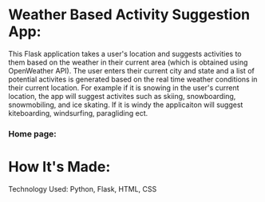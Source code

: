 # Weather Based Activity Suggestion App: 

This Flask application takes a user's location and suggests activities to them based on the weather in their current area (which is obtained using OpenWeather API). The user enters their current city and state and a list of potential activites is generated based on the real time weather conditions in their current location. For example if it is snowing in the user's current location, the app will suggest activites such as skiing, snowboarding, snowmobiling, and ice skating. If it is windy the applicaiton will suggest kiteboarding, windsurfing, paragliding ect.

### Home page: 


# How It's Made: 
Technology Used: Python, Flask, HTML, CSS
